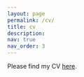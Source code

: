 ```yaml
---
layout: page
permalink: /cv/
title: cv
description: 
nav: true
nav_order: 3
---
```


Please find my CV [here](https://nwang3.github.io/assets/me/cv.pdf).
